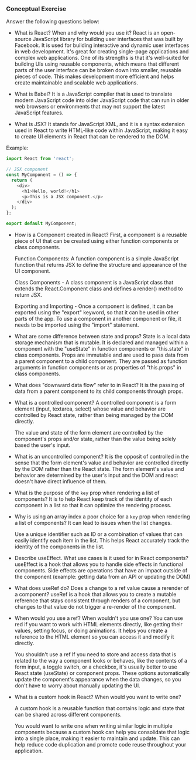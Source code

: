 ### Conceptual Exercise

Answer the following questions below:

- What is React? When and why would you use it?
React is an open-source JavaScript library for building user interfaces that was built by Facebook.
It is used for building interactive and dynamic user interfaces in web development. It's great for creating single-page applications and complex web applications. One of its strengths is that it's well-suited for building UIs using reusable components, which means that different parts of the user interface can be broken down into smaller, reusable pieces of code. This makes development more efficient and helps create maintainable and scalable web applications.

- What is Babel?
It is a JavaScript compiler that is used to translate modern JavaScript code into older JavaScript code that can run in older web browsers or environments that may not support the latest JavaScript features.

- What is JSX?
It stands for JavaScript XML, and it is a syntax extension used in React to write HTML-like code within JavaScript, making it easy to create UI elements in React that can be rendered to the DOM.

Example:
```Javascript
import React from 'react';

// JSX component
const MyComponent = () => {
  return (
    <div>
      <h1>Hello, world!</h1>
      <p>This is a JSX component.</p>
    </div>
  );
};

export default MyComponent;
```


- How is a Component created in React?
    First, a component is a reusable piece of UI that can be created using either function components or class components.

    Function Components: A function component is a simple JavaScript function that returns JSX to define the structure and appearance of the UI component. 

    Class Components - A class component is a JavaScript class that extends the React.Component class and defines a render() method to return JSX. 

    Exporting and Importing - Once a component is defined, it can be exported using the "export" keyword, so that it can be used in other parts of the app. To use a component in another component or file, it needs to be imported using the "import" statement.

- What are some difference between state and props?
    State is a local data storage mechanism that is mutable. It is declared and managed within a component with the "useState" in function components or "this.state" in class components. Props are immutable and are used to pass data from a parent component to a child component. They are passed as function arguments in function components or as properties of "this.props" in class components.

- What does "downward data flow" refer to in React?
    It is the passing of data from a parent component to its child components through props.

- What is a controlled component?
    A controlled component is a form element (input, textarea, select) whose value and behavior are controlled by React state, rather than being managed by the DOM directly.
    
    The value and state of the form element are controlled by the component's props and/or state, rather than the value being solely based the user's input.

- What is an uncontrolled component?
    It is the opposit of controlled in the sense that the form element's value and behavior are controlled directly by the DOM rather than the React state. The form element's value and behavior are determined by the user's input and the DOM and react doesn't have direct influence of them.

- What is the purpose of the `key` prop when rendering a list of components?
    It is to help React keep track of the identity of each component in a list so that it can optimize the rendering process. 

- Why is using an array index a poor choice for a `key` prop when rendering a list of components?
    It can lead to issues when the list changes.

    Use a unique identifier such as ID or a combination of values that can easily identify each item in the list. This helps React accurately track the identity of the components in the list.

- Describe useEffect.  What use cases is it used for in React components?
    useEffect is a hook that allows you to handle side effects in functional components. Side effects are operations that have an impact outside of the component (example: getting data from an API or updating the DOM)

- What does useRef do?  Does a change to a ref value cause a rerender of a component?
    useRef is a hook that allows you to create a mutable reference that stays consistent through renders of a component, but changes to that value do not trigger a re-render of the component.

- When would you use a ref? When wouldn't you use one?
    You can use red if you want to work with HTML elements directly, like getting their values, setting focus, or doing animations. It helps you create a reference to the HTML element so you can access it and modify it directly.

    You shouldn't use a ref If you need to store and access data that is related to the way a component looks or behaves, like the contents of a form input, a toggle switch, or a checkbox, it's usually better to use React state (useState) or component props. These options automatically update the component's appearance when the data changes, so you don't have to worry about manually updating the UI.

- What is a custom hook in React? When would you want to write one?

    A custom hook is a reusable function that contains logic and state that can be shared across different components. 

    You would want to write one when writing similar logic in multiple components because a custom hook can help you consolidate that logic into a single place, making it easier to maintain and update. This can help reduce code duplication and promote code reuse throughout your application.
